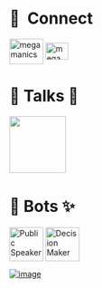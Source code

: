 # 🔗 &nbsp;**Connect**
<a href="https://vinayski.medium.com" target="blank"><img align="center" src="https://gh.io/img/medium.svg" alt="megamanics" height="45" width="60" /></a>
<a href="https://www.linkedin.com/in/ski-s" target="blank"><img align="center" src="https://gh.io/img/linkedin.svg" alt="megamanics" height="30" width="40" /></a>

# 📢 Talks 🤵 
[<img src="https://sessionize.com/landing/images/sessionize-logo.svg" width="100"></img>](https://sessionize.com/SKi)
&nbsp;<br>

# 🤖 Bots ✨

<a href="https://poe.com/PublicSpeakerBot" target="blank"><img align="center" src="https://qph.fs.quoracdn.net/main-thumb-pb-2321479-200-azfmiqtrrfgpzxoojobkzombrsuzpuhp.jpeg" alt="Public Speaker" width="60" /></a>
<a href="https://poe.com/ToBeOrNotToBeBot" target="blank"><img align="center" src="https://qph.fs.quoracdn.net/main-thumb-pb-2735434-200-smrfjnnjatmphaqwsmazexyunbqfavnn.jpeg" alt="Decision Maker" width="60" /></a>

[![image](https://user-images.githubusercontent.com/10250297/225500290-296291b5-dbe8-41ba-af28-118a0b23a728.png)](https://medium.com/@vinayski/ai-is-here-to-stay-2fadcf3e637b)
